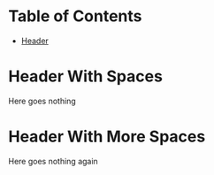 <!-- mdtocstart -->
# Table of Contents

- [Header](#header)
<!-- mdtocend -->

# Header With Spaces

Here goes nothing

# Header With    More    Spaces

Here goes nothing again
